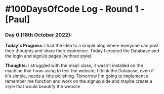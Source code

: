 # #100DaysOfCode Log - Round 1 - [Paul]

### Day 0 (18th October 2022): 
**Today's Progress**: 
I had the idea to a simple blog where everyone can post their thoughts and share their expirience. Today I created the Database and the login and signUp pages (without style)

**Thoughts:**  I struggled with the msqli class, it wasn't installed on the machine that I was using to test the website; I think the Database, even if it's simple, needs a little polishing. Tomorrow I'm going to implement a remember me function and work on the signup side and maybe create a style that would beautify the website


